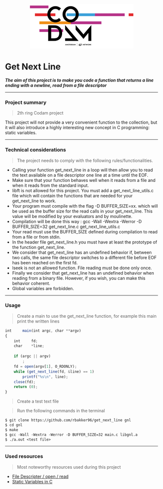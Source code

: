 <p align="center">
  <img src="https://github.com/rbakker96/images/blob/master/codam_logo.png">
</p>

# Get Next Line 
***The aim of this project is to make you code a function that returns a line ending with a newline, read from a file descriptor***

---

### Project summary
> 2th ring Codam project

This project will not provide a very convenient function to the collection, but it will also introduce a highly interesting new concept in C programming: static variables.

---

### Technical considerations
> The project needs to comply with the following rules/functionalities.

- Calling your function get_next_line in a loop will then allow you to read the text available on a file descriptor one line at a time until the EOF.
- Make sure that your function behaves well when it reads from a file and when it reads from the standard input.
- libft is not allowed for this project. You must add a get_next_line_utils.c file which will contain the functions that are needed for your get_next_line to work.
- Your program must compile with the flag -D BUFFER_SIZE=xx. which will be used as the buffer size for the read calls in your get_next_line. This value will be modified by your evaluators and by moulinette.
- Compilation will be done this way : gcc -Wall -Wextra -Werror -D BUFFER_SIZE=32 get_next_line.c get_next_line_utils.c
- Your read must use the BUFFER_SIZE defined during compilation to read from a file or from stdin.
- In the header file get_next_line.h you must have at least the prototype of the function get_next_line.
- We consider that get_next_line has an undefined behavior if, between two calls, the same file descriptor switches to a different file before EOF has been reached on the first fd.
- lseek is not an allowed function. File reading must be done only once.
- Finally we consider that get_next_line has an undefined behavior when reading from a binary file. However, if you wish, you can make this behavior coherent.
- Global variables are forbidden.

---

### Usage
> Create a main to use the get_next_line function, for example this main print the written lines 

```javascript
int		main(int argc, char **argv)
{
	int		fd;
	char	*line;

	if (argc || argv)
		;
	fd = open(argv[1], O_RDONLY);
	while (get_next_line(fd, &line) == 1)
		printf("%s\n", line);
	close(fd);
	return (0);
}
```

> Create a test text file 

> Run the following commands in the terminal

```shell
$ git clone https://github.com/rbakker96/get_next_line gnl
$ cd gnl
$ make
$ gcc -Wall -Wextra -Werror -D BUFFER_SIZE=32 main.c libgnl.a
$ ./a.out <test file>
```

---

### Used resources
> Most noteworthy resources used during this project

- <a href="https://www.geeksforgeeks.org/input-output-system-calls-c-create-open-close-read-write/" target="_blank">File Descripter / open / read</a>
- <a href="https://www.geeksforgeeks.org/static-variables-in-c/" target="_blank">Static Variables in C</a>
